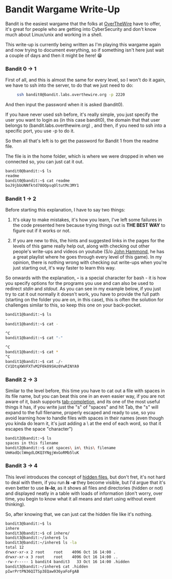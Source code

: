 # Bandit Wargame Write-Up

Bandit is the easiest wargame that the folks at [OverTheWire](http://overthewire.org) have to offer, it's great for people who are getting into CyberSecurity and don't know much about Linux/unix and working in a shell.

This write-up is currently being written as I'm playing this wargame again and now trying to document everything, so if something isn't here just wait a couple of days and then it might be here! 😁

### Bandit 0 -> 1 

First of all, and this is almost the same for every level, so I won't do it again, we have to ssh into the server, to do that we just need to do:
```bash 
     ssh bandit0@bandit.labs.overthewire.org -p 2220
 ```

And then input the password when it is asked (bandit0). 

If you have never used ssh before, it's really simple, you just specify the user you want to login as (in this case bandit0), the domain that that user belongs to (bandit.labs.overthewire.org) , and then, if you need to ssh into a specific port, you use -p to do it.

So then all that's left is to get the password for Bandit 1 from the readme file.

The file is in the home folder, which is where we were dropped in when we connected so, you can just cat it out.

```bash 
bandit0@bandit:~$ ls
readme
bandit0@bandit:~$ cat readme
boJ9jbbUNNfktd78OOpsqOltutMc3MY1
```

### Bandit 1 -> 2 

Before starting this explanation, I have to say two things:

1. It's okay to make mistakes, it's how you learn, I've left some failures in the code presented here because trying things out is **THE BEST WAY** to figure out if it works or not.

2. If you are new to this, the hints and suggested links in the pages for the levels of this game really help out, along with checking out other people's write-ups and videos on youtube (S/o [John Hammond](https://www.youtube.com/user/RootOfTheNull/featured), he has a great playlist where he goes through every level of this game). In my opinion, there is nothing wrong with checking out write-ups when you're just starting out, it's way faster to learn this way.

So onwards with the explanation, **-** is a special character for bash - it is how you specify options for the programs you use and can also be used to redirect *stdin* and *stdout*. As you can see in my example below, if you just try to cat it out normally it doesn't work, you have to provide the full path (starting on the folder you are on, in this case), this is often the solution for challenges similar to this, so keep this one on your back-pocket.

```bash
bandit1@bandit:~$ ls
-
bandit1@bandit:~$ cat -

^C
bandit1@bandit:~$ cat "-"

^C
bandit1@bandit:~$ cat *
^C
bandit1@bandit:~$ cat ./-
CV1DtqXWVFXTvM2F0k09SHz0YwRINYA9
```

### Bandit 2 -> 3 

Similar to the level before, this time you have to cat out a file with spaces in its file name, but you can beat this one in an even easier way, if you are not aware of it, bash supports [tab-completion](https://en.wikipedia.org/wiki/Command-line_completion), and its one of the most useful things it has, if you write just the "s" of "spaces" and hit Tab, the "s" will expand to the full filename, properly escaped and ready to use, so you avoid learning how to handle files with spaces in their names (even though you kinda do learn it, it's just adding a \ at the end of each word, so that it escapes the space "character")  

```bash 
bandit2@bandit:~$ ls
spaces in this filename
bandit2@bandit:~$ cat spaces\ in\ this\ filename
UmHadQclWmgdLOKQ3YNgjWxGoRMb5luK
```

### Bandit 3 -> 4 

This level introduces the concept of [hidden files](https://en.wikipedia.org/wiki/Hidden_file_and_hidden_directory), but don't fret, it's not hard to deal with them, if you run ***ls -a*** they become visible, but I'd argue that it's even  better to use ***ls-la***, as it shows all files and directories (hidden or not) and displayed neatly in a table with loads of information (don't worry, over time, you begin to know what it all means and start using without event thinking).

So, after knowing that, we can just cat the hidden file like it's nothing.

```bash 
bandit3@bandit:~$ ls
inhere
bandit3@bandit:~$ cd inhere/
bandit3@bandit:~/inhere$ ls
bandit3@bandit:~/inhere$ ls -la
total 12
drwxr-xr-x 2 root    root    4096 Oct 16 14:00 .
drwxr-xr-x 3 root    root    4096 Oct 16 14:00 ..
-rw-r----- 1 bandit4 bandit3   33 Oct 16 14:00 .hidden
bandit3@bandit:~/inhere$ cat .hidden
pIwrPrtPN36QITSp3EQaw936yaFoFgAB
```